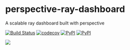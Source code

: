 # perspective-ray-dashboard
A scalable ray dashboard built with perspective

[![Build Status](https://github.com/perspective-community/perspective-ray-dashboard/workflows/Build%20Status/badge.svg?branch=main)](https://github.com/perspective-community/perspective-ray-dashboard/actions?query=workflow%3A%22Build+Status%22)
[![codecov](https://codecov.io/gh/perspective-community/perspective-ray-dashboard/branch/main/graph/badge.svg)](https://codecov.io/gh/perspective-community/perspective-ray-dashboard)
[![PyPI](https://img.shields.io/pypi/l/perspective-ray-dashboard.svg)](https://pypi.python.org/pypi/perspective-ray-dashboard)
[![PyPI](https://img.shields.io/pypi/v/perspective-ray-dashboard.svg)](https://pypi.python.org/pypi/perspective-ray-dashboard)


[![](https://raw.githubusercontent.com/perspective-community/perspective-ray-dashboard/main/docs/demo.gif)](Example.ipynb)
